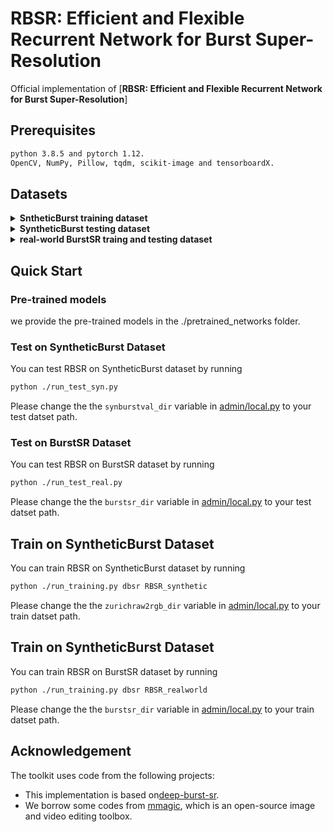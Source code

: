 # RBSR: Efficient and Flexible Recurrent Network for Burst Super-Resolution

Official implementation of [**RBSR: Efficient and Flexible Recurrent Network for Burst Super-Resolution**]

## Prerequisites

```bash
python 3.8.5 and pytorch 1.12.
OpenCV, NumPy, Pillow, tqdm, scikit-image and tensorboardX.
```

## Datasets

<details>
  <summary><b>SntheticBurst training dataset</b></summary>
**Preparation:** Download the Zurich RAW to RGB canon set from [here](https://data.vision.ee.ethz.ch/bhatg/zurich-raw-to-rgb.zip) and unpack the zip folder.directory.
</details>

<details>
<summary><b>SyntheticBurst testing dataset</b></summary>
The dataset can be loaded using `SyntheticBurstVal` class in [dataset/synthetic_burst_val_set.py](dataset/synthetic_burst_val_set.py) file.

**Preparation:**  Downloaded the dataset [here](https://data.vision.ee.ethz.ch/bhatg/SyntheticBurstVal.zip) and unpack the zip file. 
</details>

<details>
<summary><b>real-world BurstSR traing and testing dataset</b></summary> 
The dataset can be loaded using `BurstSRDataset` class in [dataset/burstsr_dataset.py](dataset/burstsr_dataset.py) file.

**Preparation:** The dataset can be downloaded and unpacked using the 
[util_scripts/download_burstsr_dataset.py](util_scripts/download_burstsr_dataset.py) script. 
</details>

## Quick Start
### Pre-trained models
we provide the pre-trained models in the ./pretrained_networks folder.


### Test on SyntheticBurst Dataset
You can test RBSR on SyntheticBurst dataset by running
```bash
python ./run_test_syn.py 
```
Please change the the `synburstval_dir` variable in [admin/local.py](admin/local.py) to your test datset path.


### Test on BurstSR Dataset
You can test RBSR on BurstSR dataset by running
```bash
python ./run_test_real.py 
```
Please change the the `burstsr_dir` variable in [admin/local.py](admin/local.py) to your test datset path.


## Train on SyntheticBurst Dataset 
You can train RBSR on SyntheticBurst dataset by running
```bash
python ./run_training.py dbsr RBSR_synthetic
```
Please change the the `zurichraw2rgb_dir` variable in [admin/local.py](admin/local.py) to your train datset path.

## Train on SyntheticBurst Dataset 
You can train RBSR on BurstSR dataset by running
```bash
python ./run_training.py dbsr RBSR_realworld
```
Please change the the `burstsr_dir` variable in [admin/local.py](admin/local.py) to your train datset path.

## Acknowledgement
The toolkit uses code from the following projects:
- This implementation is based on[deep-burst-sr](https://github.com/goutamgmb/deep-burst-sr).
- We borrow some codes from [mmagic](https://github.com/open-mmlab/mmagic), which is an open-source image and video editing toolbox.
